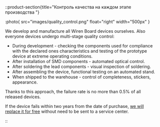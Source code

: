 ::product-section{title="Контроль качества на каждом этапе производства "}

:photo{
  src="images/quality_control.png"
  float="right"
  width="500px"
}

We develop and manufacture all Wiren Board devices ourselves. Also everyone devices undergo multi-stage quality control:
- During development - checking the components used for compliance with the declared ones characteristics and testing of the prototype device at extreme operating conditions.
- After installation of SMD components - automated optical control.
- After soldering the lead components - visual inspection of soldering.
- After assembling the device, functional testing on an automated stand.
- When shipped to the warehouse - control of completeness, stickers, appearance.

Thanks to this approach, the failure rate is no more than 0.5% of all released devices.

If the device fails within two years from the date of purchase, [we will replace it for free](https://wirenboard.com/en/pages/warranty/) without need to be sent to a service center. 

::